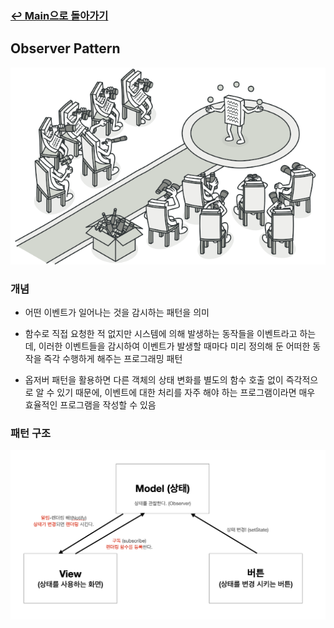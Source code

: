 ### [↩︎ Main으로 돌아가기](../../README.md)

## Observer Pattern

![observer](../../image/refactoring-guru/observer.png)

### 개념

- 어떤 이벤트가 일어나는 것을 감시하는 패턴을 의미

- 함수로 직접 요청한 적 없지만 시스템에 의해 발생하는 동작들을 이벤트라고 하는데, 이러한 이벤트들을 감시하여 이벤트가 발생할 때마다 미리 정의해 둔 어떠한 동작을 즉각 수행하게 해주는 프로그래밍 패턴

- 옵저버 패턴을 활용하면 다른 객체의 상태 변화를 별도의 함수 호출 없이 즉각적으로 알 수 있기 때문에, 이벤트에 대한 처리를 자주 해야 하는 프로그램이라면 매우 효율적인 프로그램을 작성할 수 있음

### 패턴 구조

![observer](../../image/structure/observer.png)
